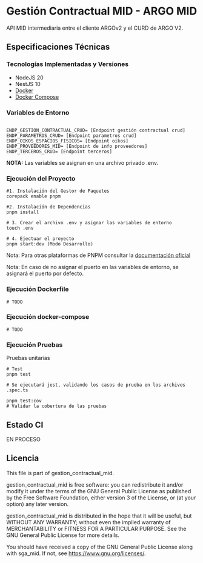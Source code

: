 # Gestión Contractual MID - ARGO MID

API MID intermediaria entre el cliente ARGOv2 y el CURD de ARGO V2.

## Especificaciones Técnicas

### Tecnologías Implementadas y Versiones
* NodeJS 20
* NestJS 10
* [Docker](https://docs.docker.com/engine/install/)
* [Docker Compose](https://docs.docker.com/compose/)

### Variables de Entorno
```shell

ENDP_GESTION_CONTRACTUAL_CRUD= [Endpoint gestión contractual crud]
ENDP_PARAMETROS_CRUD= [Endpoint parametros crud]
ENDP_OIKOS_ESPACIOS_FISICOS= [Endpoint oikos]
ENDP_PROVEEDORES_MID= [Endpoint de info proveedores]
ENDP_TERCEROS_CRUD= [Endpoint terceros]
```
**NOTA:** Las variables se asignan en una archivo privado .env.

### Ejecución del Proyecto
```shell
#1. Instalación del Gestor de Paquetes
corepack enable pnpm

#2. Instalación de Dependencias
pnpm install

# 3. Crear el archivo .env y asignar las variables de entorno
touch .env

# 4. Ejectuar el proyecto
pnpm start:dev (Modo Desarrollo)
```
Nota: Para otras plataformas de PNPM consultar la [documentación oficial](https://pnpm.io/installation)

Nota: En caso de no asignar el puerto en las variables de entorno, se asignará el puerto por defecto.
### Ejecución Dockerfile
```shell
# TODO
```

### Ejecución docker-compose
```shell
# TODO
```

### Ejecución Pruebas

Pruebas unitarias
```shell
# Test
pnpm test

# Se ejecutará jest, validando los casos de prueba en los archivos .spec.ts

pnpm test:cov
# Validar la cobertura de las pruebas
```

## Estado CI

EN PROCESO

## Licencia

This file is part of gestion_contractual_mid.


gestion_contractual_mid is free software: you can redistribute it and/or modify it under the terms of the GNU General Public License as published by the Free Software Foundation, either version 3 of the License, or (at your option) any later version.

gestion_contractual_mid is distributed in the hope that it will be useful, but WITHOUT ANY WARRANTY; without even the implied warranty of MERCHANTABILITY or FITNESS FOR A PARTICULAR PURPOSE. See the GNU General Public License for more details.

You should have received a copy of the GNU General Public License along with sga_mid. If not, see https://www.gnu.org/licenses/.
